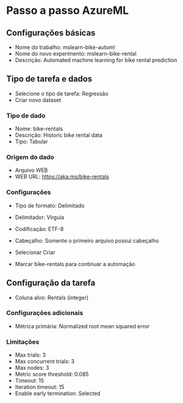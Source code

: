# Passo a passo AzureML
## Configurações básicas
- Nome do trabalho: mslearn-bike-automl
- Nome do novo experimento: mslearn-bike-rental
- Descrição: Automated machine learning for bike rental prediction

## Tipo de tarefa e dados
- Selecione o tipo de tarefa: Regressão
- Criar novo dataset

### Tipo de dado
- Nome: bike-rentals
- Descrição: Historic bike rental data
- Tipo: Tabular

### Origem do dado
- Arquivo WEB
- WEB URL: https://aka.ms/bike-rentals

### Configurações
- Tipo de formato: Delimitado
- Delimitador: Vírgula
- Codificação: ETF-8
- Cabeçalho: Somente o primeiro arquivo possui cabeçalho

- Selecionar Criar
- Marcar bike-rentals para continuar a automação

## Configuração da tarefa
- Coluna alvo: Rentals (integer)

### Configurações adicionais
- Métrica primária: Normalized root mean squared error

### Limitações
- Max trials: 3
- Max concurrent trials: 3
- Max nodes: 3
- Metric score threshold: 0.085
- Timeout: 15
- Iteration timeout: 15
- Enable early termination: Selected